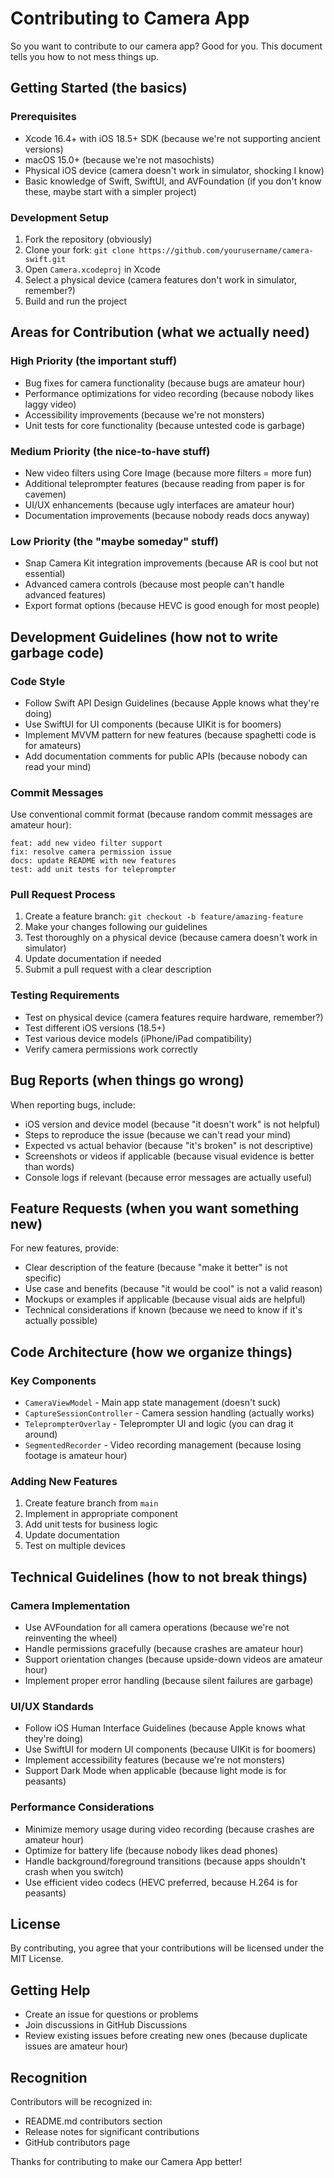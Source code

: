 # Contributing to Camera App

So you want to contribute to our camera app? Good for you. This document tells you how to not mess things up.

## Getting Started (the basics)

### Prerequisites
- Xcode 16.4+ with iOS 18.5+ SDK (because we're not supporting ancient versions)
- macOS 15.0+ (because we're not masochists)
- Physical iOS device (camera doesn't work in simulator, shocking I know)
- Basic knowledge of Swift, SwiftUI, and AVFoundation (if you don't know these, maybe start with a simpler project)

### Development Setup
1. Fork the repository (obviously)
2. Clone your fork: `git clone https://github.com/yourusername/camera-swift.git`
3. Open `Camera.xcodeproj` in Xcode
4. Select a physical device (camera features don't work in simulator, remember?)
5. Build and run the project

## Areas for Contribution (what we actually need)

### High Priority (the important stuff)
- Bug fixes for camera functionality (because bugs are amateur hour)
- Performance optimizations for video recording (because nobody likes laggy video)
- Accessibility improvements (because we're not monsters)
- Unit tests for core functionality (because untested code is garbage)

### Medium Priority (the nice-to-have stuff)
- New video filters using Core Image (because more filters = more fun)
- Additional teleprompter features (because reading from paper is for cavemen)
- UI/UX enhancements (because ugly interfaces are amateur hour)
- Documentation improvements (because nobody reads docs anyway)

### Low Priority (the "maybe someday" stuff)
- Snap Camera Kit integration improvements (because AR is cool but not essential)
- Advanced camera controls (because most people can't handle advanced features)
- Export format options (because HEVC is good enough for most people)

## Development Guidelines (how not to write garbage code)

### Code Style
- Follow Swift API Design Guidelines (because Apple knows what they're doing)
- Use SwiftUI for UI components (because UIKit is for boomers)
- Implement MVVM pattern for new features (because spaghetti code is for amateurs)
- Add documentation comments for public APIs (because nobody can read your mind)

### Commit Messages
Use conventional commit format (because random commit messages are amateur hour):
```
feat: add new video filter support
fix: resolve camera permission issue
docs: update README with new features
test: add unit tests for teleprompter
```

### Pull Request Process
1. Create a feature branch: `git checkout -b feature/amazing-feature`
2. Make your changes following our guidelines
3. Test thoroughly on a physical device (because camera doesn't work in simulator)
4. Update documentation if needed
5. Submit a pull request with a clear description

### Testing Requirements
- Test on physical device (camera features require hardware, remember?)
- Test different iOS versions (18.5+)
- Test various device models (iPhone/iPad compatibility)
- Verify camera permissions work correctly

## Bug Reports (when things go wrong)

When reporting bugs, include:
- iOS version and device model (because "it doesn't work" is not helpful)
- Steps to reproduce the issue (because we can't read your mind)
- Expected vs actual behavior (because "it's broken" is not descriptive)
- Screenshots or videos if applicable (because visual evidence is better than words)
- Console logs if relevant (because error messages are actually useful)

## Feature Requests (when you want something new)

For new features, provide:
- Clear description of the feature (because "make it better" is not specific)
- Use case and benefits (because "it would be cool" is not a valid reason)
- Mockups or examples if applicable (because visual aids are helpful)
- Technical considerations if known (because we need to know if it's actually possible)

## Code Architecture (how we organize things)

### Key Components
- `CameraViewModel` - Main app state management (doesn't suck)
- `CaptureSessionController` - Camera session handling (actually works)
- `TeleprompterOverlay` - Teleprompter UI and logic (you can drag it around)
- `SegmentedRecorder` - Video recording management (because losing footage is amateur hour)

### Adding New Features
1. Create feature branch from `main`
2. Implement in appropriate component
3. Add unit tests for business logic
4. Update documentation
5. Test on multiple devices

## Technical Guidelines (how to not break things)

### Camera Implementation
- Use AVFoundation for all camera operations (because we're not reinventing the wheel)
- Handle permissions gracefully (because crashes are amateur hour)
- Support orientation changes (because upside-down videos are amateur hour)
- Implement proper error handling (because silent failures are garbage)

### UI/UX Standards
- Follow iOS Human Interface Guidelines (because Apple knows what they're doing)
- Use SwiftUI for modern UI components (because UIKit is for boomers)
- Implement accessibility features (because we're not monsters)
- Support Dark Mode when applicable (because light mode is for peasants)

### Performance Considerations
- Minimize memory usage during video recording (because crashes are amateur hour)
- Optimize for battery life (because nobody likes dead phones)
- Handle background/foreground transitions (because apps shouldn't crash when you switch)
- Use efficient video codecs (HEVC preferred, because H.264 is for peasants)

## License

By contributing, you agree that your contributions will be licensed under the MIT License.

## Getting Help

- Create an issue for questions or problems
- Join discussions in GitHub Discussions
- Review existing issues before creating new ones (because duplicate issues are amateur hour)

## Recognition

Contributors will be recognized in:
- README.md contributors section
- Release notes for significant contributions
- GitHub contributors page

Thanks for contributing to make our Camera App better!